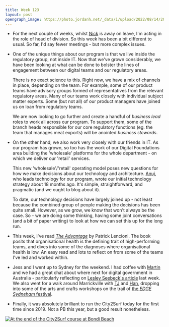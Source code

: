 ```yaml
---
title: Week 123
layout: post
opengraph_image: https://photo.jordanh.net/_data/i/upload/2022/08/14/20220814052321-c6818527-me.jpg
---
```


* For the next couple of weeks, whilst [Nick][nick] is away on leave, I'm acting in the role of head of division. So this week has been a bit different to usual. So far, I'd say fewer meetings - but more complex issues.

* One of the unique things about our program is that we live inside the regulatory group, not inside IT. Now that we've grown considerably, we have been looking at what can be done to bolster the lines of engagement between our digital teams and our regulatory areas.

  There is no exact science to this. Right now, we have a mix of channels in place, depending on the team. For example, some of our product teams have advisory groups formed of representatives from the relevant regulatory areas. Many of our teams work closely with individual subject matter experts. Some (but not all) of our product managers have joined us on loan from regulatory teams.

  We are now looking to go further and create a handful of _business lead_ roles to work all across our program. To support them, some of the branch heads responsible for our core regulatory functions (eg. the team that manages meat exports) will be anointed _business stewards_.

* On the other hand, we also work very closely with our friends in IT. As our program has grown, so too has the work of our Digital Foundations area building the 'wholesale' platforms for the whole department - on which we deliver our 'retail' services.

  This new 'wholesale'/'retail' operating model poses new questions for how we make decisions about our technology and architecture. [Anuj][anuj], who leads technology for our program, wrote our initial technology strategy about 18 months ago. It's simple, straightforward, and pragmatic (and we ought to blog about it).

  To date, our technology decisions have largely joined up - not least because the combined group of people making the decisions has been quite small. However, as we grow, we know that won't always be the case. So - we are doing some thinking, having some joint conversations (and a bit of paper writing) to look at how we can set this up for the long run.

* This week, I've read _[The Advantage][the-advantage]_ by Patrick Lencioni. The book posits that organisational health is the defining trait of high-performing teams, and dives into some of the diagnoses where organisational health is low. An easy read and lots to reflect on from some of the teams I've led and worked within.

* Jess and I went up to Sydney for the weekend. I had coffee with [Martin][martin] and we had a great chat about where next for digital government in Australia - particularly reflecting on [Lesley Seebeck's article][lesley-seebeck-article] last week. We also went for a walk around Marrickville with [TJ][tj] and [Han][han], dropping into some of the arts and crafts workshops on the trail of [the _EDGE Sydneham_ festival][edge-festival].

* Finally, it was absolutely brilliant to run the City2Surf today for the first time since 2019. Not a PB this year, but a good result nonetheless.

<a href="https://photo.jordanh.net/picture.php?/284/" class="image--block">
  <img src="https://photo.jordanh.net/_data/i/upload/2022/08/14/20220814052321-c6818527-me.jpg" alt="At the end of the City2Surf course at Bondi Beach" style="max-height: 25rem;">
</a>

[nick]: https://www.linkedin.com/in/nick-woodruff-3644534/
[anuj]: https://www.linkedin.com/in/anujmcfarland/
[the-advantage]: https://www.goodreads.com/book/isbn/9780470941522
[martin]: https://www.linkedin.com/in/msweeks/
[lesley-seebeck-article]: https://www.innovationaus.com/from-digital-delivery-to-digital-democracy/
[tj]: https://www.linkedin.com/in/tjharrop/
[han]: https://www.linkedin.com/in/hannahfowlerwalker/
[edge-festival]: https://www.innerwest.nsw.gov.au/live/living-arts/edge/edge-sydenham-2022

